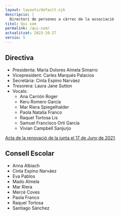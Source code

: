 ```yaml
---
layout: layouts/default.njk
descripcio: |
  Directori de persones a càrrec de la associació
titol: Qui som
permalink: /qui-som/
actualitzat: 2023-10-27
versio: 5
---
```


## Directiva

* Presidenta: María Dolores Almela Simarro
* Vicepresident: Carles Marqués Palacios
* Secretària: Cinta Espino Narváez
* Tresorera: Laura Jane Sutton
* Vocals: 
  * Ana Carrión Roger
  * Keru Romero García
  * Mar Riera Spiegelhalder
  * Paola Natalia Franco
  * Raquel Tortosa Lis
  * Samuel Francisco Ortí García
  * Vivian Campbell Sanjurjo

[Acta de la renovació de la junta el 17 de Juny de 2021](/assets/docs/2021-06-17-canvi-junta.pdf).

## Consell Escolar

* Anna Albiach
* Cinta Espino Narváez
* Eva Pablos
* Mado Almela
* Mar Riera
* Mercè Coves
* Paola Franco
* Raquel Tortosa
* Santiago Sánchez
